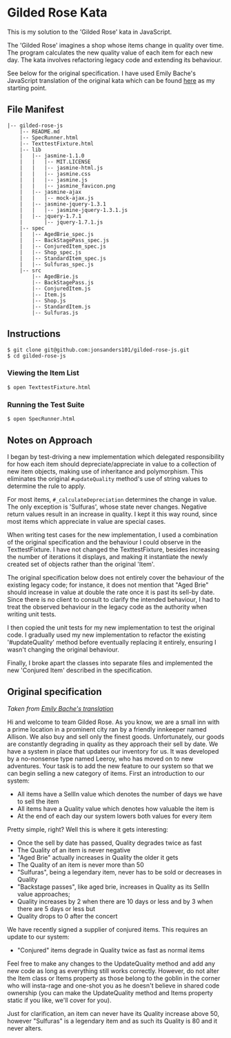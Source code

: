 Gilded Rose Kata
===============================

This is my solution to the 'Gilded Rose' kata in JavaScript.

The 'Gilded Rose' imagines a shop whose items change in quality over time. The program calculates the new quality value of each item for each new day. The kata involves refactoring legacy code and extending its behaviour.

See below for the original specification. I have used Emily Bache's JavaScript translation of the original kata which can be found [here](https://github.com/emilybache/GildedRose-Refactoring-Kata) as my starting point.

## File Manifest

```
|-- gilded-rose-js
    |-- README.md
    |-- SpecRunner.html
    |-- TexttestFixture.html
    |-- lib
    |   |-- jasmine-1.1.0
    |   |   |-- MIT.LICENSE
    |   |   |-- jasmine-html.js
    |   |   |-- jasmine.css
    |   |   |-- jasmine.js
    |   |   |-- jasmine_favicon.png
    |   |-- jasmine-ajax
    |   |   |-- mock-ajax.js
    |   |-- jasmine-jquery-1.3.1
    |   |   |-- jasmine-jquery-1.3.1.js
    |   |-- jquery-1.7.1
    |       |-- jquery-1.7.1.js
    |-- spec
    |   |-- AgedBrie_spec.js
    |   |-- BackStagePass_spec.js
    |   |-- ConjuredItem_spec.js
    |   |-- Shop_spec.js
    |   |-- StandardItem_spec.js
    |   |-- Sulfuras_spec.js
    |-- src
        |-- AgedBrie.js
        |-- BackStagePass.js
        |-- ConjuredItem.js
        |-- Item.js
        |-- Shop.js
        |-- StandardItem.js
        |-- Sulfuras.js
```

## Instructions

```
$ git clone git@github.com:jonsanders101/gilded-rose-js.git
$ cd gilded-rose-js
```

### Viewing the Item List

```
$ open TexttestFixture.html
```

### Running the Test Suite

```
$ open SpecRunner.html
```

## Notes on Approach

I began by test-driving a new implementation which delegated responsibility for how each item should depreciate/appreciate in value to a collection of new item objects, making use of inheritance and polymorphism. This eliminates the original `#updateQuality` method's use of string values to determine the rule to apply.

For most items, `#_calculateDepreciation` determines the change in value. The only exception is 'Sulfuras', whose state never changes. Negative return values result in an increase in quality. I kept it this way round, since most items which appreciate in value are special cases.

When writing test cases for the new implementation, I used a combination of the original specification and the behaviour I could observe in the TexttestFixture. I have not changed the TexttestFixture, besides increasing the number of iterations it displays, and making it instantiate the newly created set of objects rather than the original 'Item'.

The original specification below does not entirely cover the behaviour of the existing legacy code; for instance, it does not mention that "Aged Brie" should increase in value at double the rate once it is past its sell-by date. Since there is no client to consult to clarify the intended behaviour, I had to treat the observed behaviour in the legacy code as the authority when writing unit tests.

I then copied the unit tests for my new implementation to test the original code. I gradually used my new implementation to refactor the existing '#updateQuality' method before eventually replacing it entirely, ensuring I wasn't changing the original behaviour.

Finally, I broke apart the classes into separate files and implemented the new 'Conjured Item' described in the specification.

## Original specification

_Taken from [Emily Bache's translation](https://github.com/emilybache/GildedRose-Refactoring-Kata)_

Hi and welcome to team Gilded Rose. As you know, we are a small inn with a prime location in a
prominent city ran by a friendly innkeeper named Allison. We also buy and sell only the finest goods.
Unfortunately, our goods are constantly degrading in quality as they approach their sell by date. We
have a system in place that updates our inventory for us. It was developed by a no-nonsense type named
Leeroy, who has moved on to new adventures. Your task is to add the new feature to our system so that
we can begin selling a new category of items. First an introduction to our system:

* All items have a SellIn value which denotes the number of days we have to sell the item
* All items have a Quality value which denotes how valuable the item is
* At the end of each day our system lowers both values for every item

Pretty simple, right? Well this is where it gets interesting:

* Once the sell by date has passed, Quality degrades twice as fast
* The Quality of an item is never negative
* "Aged Brie" actually increases in Quality the older it gets
* The Quality of an item is never more than 50
* "Sulfuras", being a legendary item, never has to be sold or decreases in Quality
* "Backstage passes", like aged brie, increases in Quality as its SellIn value approaches;
* Quality increases by 2 when there are 10 days or less and by 3 when there are 5 days or less but
* Quality drops to 0 after the concert

We have recently signed a supplier of conjured items. This requires an update to our system:

* "Conjured" items degrade in Quality twice as fast as normal items

Feel free to make any changes to the UpdateQuality method and add any new code as long as everything
still works correctly. However, do not alter the Item class or Items property as those belong to the
goblin in the corner who will insta-rage and one-shot you as he doesn't believe in shared code
ownership (you can make the UpdateQuality method and Items property static if you like, we'll cover
for you).

Just for clarification, an item can never have its Quality increase above 50, however "Sulfuras" is a
legendary item and as such its Quality is 80 and it never alters.
